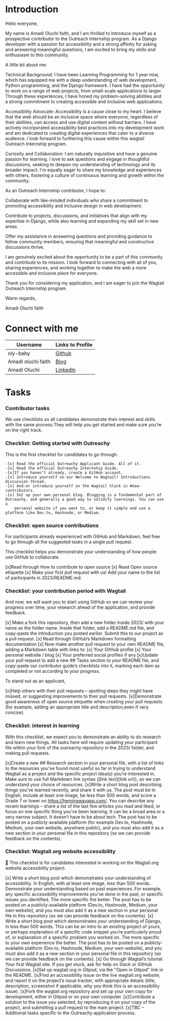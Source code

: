 # Introduction
Hello everyone,

My name is Amadi Oluchi faith, and I am thrilled to introduce myself as a prospective contributor to the Outreach Internship program. As a Django developer with a passion for accessibility and a strong affinity for asking and answering meaningful questions, I am excited to bring my skills and enthusiasm to this community.

A little bit about me:

Technical Background: I have been Learning Programming  for 1 year now, which has equipped me with a deep understanding of web development, Python programming, and the Django framework. I have had the opportunity to work on a range of web projects, from small-scale applications to larger. Through these experiences, I have honed my problem-solving abilities and a strong commitment to creating accessible and inclusive web applications.

Accessibility Advocate: Accessibility is a cause close to my heart. I believe that the web should be an inclusive space where everyone, regardless of their abilities, can access and use digital content without barriers. I have actively incorporated accessibility best practices into my development work and am dedicated to creating digital experiences that cater to a diverse audience. I look forward to furthering this cause within this wagtail Outreach Internship program.

Curiosity and Collaboration: I am naturally inquisitive and have a genuine passion for learning. I love to ask questions and engage in thoughtful discussions, seeking to deepen my understanding of technology and its broader impact. I'm equally eager to share my knowledge and experiences with others, fostering a culture of continuous learning and growth within the community.

As an Outreach Internship contributor, I hope to:

Collaborate with like-minded individuals who share a commitment to promoting accessibility and inclusive design in web development.

Contribute to projects, discussions, and initiatives that align with my expertise in Django, while also learning and expanding my skill set in new areas.

    
Offer my assistance in answering questions and providing guidance to fellow community members, ensuring that meaningful and constructive discussions thrive.

I am genuinely excited about the opportunity to be a part of this community and contribute to its mission. I look forward to connecting with all of you, sharing experiences, and working together to make the web a more accessible and inclusive place for everyone.

Thank you for considering my application, and I am eager to join the Wagtail  Outreach Internship program.

Warm regards,

Amadi Oluchi faith



# Connect with me
| Username | Links to Profile | 
| -------- | -------- | 
| oly-baby| [Github](https://github.com/oly-baby)  | 
| Amadi oluchi faith | [Blog](https://medium.com/@aoluchi61)| 
| Amadi Oluchi | [Linkedln](https://www.linkedin.com/in/amadi-oluchi-76526722b?utm_source=share&utm_campaign=share_via&utm_content=profile&utm_medium=android_app) | 

# Tasks
### Contributor tasks

We use checklists so all candidates demonstrate their interest and skills with the same process.They will help you get started and make sure 
you’re on the right track.
### Checklist: Getting started with Outreachy

This is the first checklist for candidates to go through.

    -[x] Read the official Outreachy Applicant Guide. All of it.
    -[x] Read the official Outreachy Internship Guide.
    -[x]If you haven’t already, create a GitHub account.
    -[x] Introduce yourself on our Welcome to Wagtail! Introductions discussion thread.
    -[x] And-or introduce yourself on the Wagtail Slack in #new-contributors.
    -[x] Set up your own personal blog. Blogging is a fundamental part of Outreachy, and generally a good way to solidify learnings. You can use a 
        personal website if you want to, or keep it simple and use a platform like Dev.to, Hashnode, or Medium.

### Checklist: open source contributions

For participants already experienced with GitHub and Markdown, feel free to go through all the suggested tasks in a single pull request.

   This checklist helps you demonstrate your understanding of how people use GitHub to collaborate.

   [x]Read through How to contribute to open source
   [x] Read Open source etiquette
   [x] Make your first pull request with us! Add your name to the list of participants in 2023/README.md.

### Checklist: your contribution period with Wagtail

   And now, we will want you to start using GitHub so we can review your progress over time, your research ahead of the application, and provide 
   feedback.

   [x] Make a fork this repository, then add a new folder inside 2023/ with your name as the folder name. Inside that folder, add a README.md file, and 
       copy-paste the introduction you posted earlier. Submit this to our project as a pull request.
   [x] Read through GitHub’s Markdown formatting documentation
   [x] Now make another pull request to your own README file, adding a Markdown table with links to:
       [x] Your GitHub profile
       [x] Your personal website / blog
       [x] Your preferred social profiles if any
   [x]Update your pull request to add a new ## Tasks section to your README file, and copy-paste our contributor guide’s checklists into it, 
      marking each item as completed or not according to your progress.

  To stand out as an applicant,

  [x]Help others with their pull requests – spotting steps they might have missed, or suggesting improvements to their pull requests.
  [x]Demonstrate good awareness of open source etiquette when creating your pull requests (for example, adding an appropriate title and 
  description,even if very concise).

### Checklist: interest in learning

   With this checklist, we expect you to demonstrate an ability to do research and learn new things. All tasks here will require updating your 
   participant file within your fork of the outreachy repository in the 2023/ folder, and making pull requests.

   [x]Create a new ## Research section in your personal file, with a list of links to the resources you’ve found most useful so far in trying to 
      understand Wagtail as a project and the specific project idea(s) you’re interested in. Make sure to use full Markdown link syntax ([link 
      text](link url)), so we can understand your choice of resources.
   [x]Write a short blog post describing things you’ve learned recently, and share it with us. The post must be in English, include at least one 
      image, be less than 500 words, and score a Grade 7 or lower on https://hemingwayapp.com/. You can describe any recent learnings – share 
      a list of the last few articles   you read and liked, or focus on one specific thing you’ve been learning. It can be a broad area or a very narrow 
      subject. It doesn’t have to be about tech. The  post has to be posted on a publicly-available platform (for example Dev.to, 
      Hashnode, Medium, your own website, anywhere public), and you must also add it as a new section in your personal file in this repository (so we can 
      provide feedback on the contents).

### Checklist: Wagtail.org website accessibility

   🚧 This checklist is for candidates interested in working on the Wagtail.org website accessibility project.

   [x] Write a short blog post which demonstrates your understanding of accessibility. In English, with at least one image, less than 500 words. 
       Demonstrate your understanding based on past experiences. For example, any specific accessibility improvements you’ve done in the past, 
       or specific issues you identified. The more specific the better. The post has to be posted on a publicly-available platform (Dev.to, 
       Hashnode, Medium, your own website), and you must also add it as a new section in your personal file in this repository (so we can 
       provide feedback on the contents).
   [x] Write a short blog post which demonstrates your understanding of Django, in less than 500 words. This can be an intro to an existing 
       project of yours, or perhaps explanation of a specific code snippet you’re particularly proud of, or explanation of a specific problem you 
       worked on. The more specific to your own experience the better. The post has to be posted on a publicly-available platform (Dev.to, 
       Hashnode, Medium, your own website), and you must also add it as a new section in your personal file in this repository (so we can 
       provide feedback on the contents).
   [x] Go through Wagtail’s tutorial: Your first Wagtail site. If you get stuck, ask for help on Slack or GitHub Discussions.
    [x]Set up wagtail.org in Gitpod, via the "Open in Gitpod" link in the README.
    [x]Find an accessibility issue on the live wagtail.org website, and report it on the project’s issue tracker, with appropriate details (title, 
       description, screenshot if applicable, why you think this is an accessibility issue).
    [x]Fork the wagtail.org repository and set up your own copy for development, either in Gitpod or on your own computer.
    [x]Contribute a solution to the issue you selected, by reproducing it on your copy of the project, and submitting a pull request to the main 
       project.
    [x]TBC – Additional tasks specific to the Outreachy application process.

